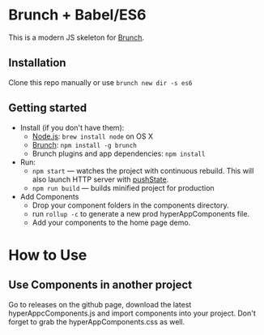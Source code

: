 # Brunch + Babel/ES6

This is a modern JS skeleton for [Brunch](http://brunch.io).

## Installation

Clone this repo manually or use `brunch new dir -s es6`

## Getting started

* Install (if you don't have them):
    * [Node.js](http://nodejs.org): `brew install node` on OS X
    * [Brunch](http://brunch.io): `npm install -g brunch`
    * Brunch plugins and app dependencies: `npm install`
* Run:
    * `npm start` — watches the project with continuous rebuild. This will also launch HTTP server with [pushState](https://developer.mozilla.org/en-US/docs/Web/Guide/API/DOM/Manipulating_the_browser_history).
    * `npm run build` — builds minified project for production
* Add Components
    * Drop your component folders in the components directory. 
    * run `rollup -c` to generate a new prod hyperAppComponents file.
    * Add your components to the home page demo.

# How to Use

## Use Components in another project

Go to releases on the github page, download the latest hyperAppcComponents.js and import components into your project. Don't forget to grab the hyperAppComponents.css as well. 